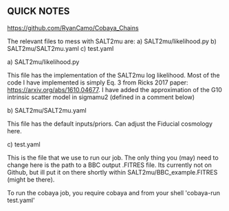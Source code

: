 ## QUICK NOTES ##

https://github.com/RyanCamo/Cobaya_Chains

The relevant files to mess with SALT2mu are:
	a) SALT2mu/likelihood.py
	b) SALT2mu/SALT2mu.yaml
	c) test.yaml

a) SALT2mu/likelihood.py

This file has the implementation of the SALT2mu log likelihood. Most of the code I have implemented is simply Eq. 3 from Ricks 2017 paper: https://arxiv.org/abs/1610.04677. I have added the approximation of the G10 intrinsic scatter model in sigmamu2 (defined in a comment below)

b) SALT2mu/SALT2mu.yaml

This file has the default inputs/priors. Can adjust the Fiducial cosmology here.


c) test.yaml

This is the file that we use to run our job. The only thing you (may) need to change here is the path to a BBC output .FITRES file. Its currently not on Github, but ill put it on there shortly within SALT2mu/BBC_example.FITRES (might be there).

To run the cobaya job, you require cobaya and from your shell 'cobaya-run test.yaml'